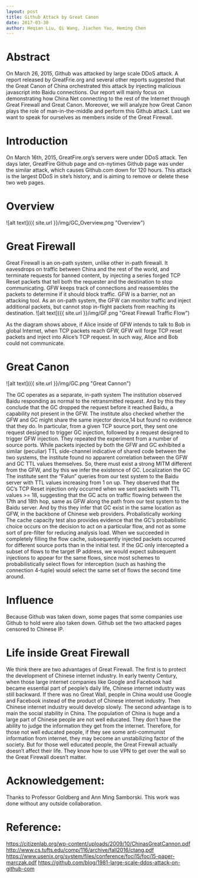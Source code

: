 ```yaml
---
layout: post
title: Github Attack by Great Canon
date: 2017-03-30
author: Heqian Liu, Qi Wang, Jiachen Yao, Heming Chen
---
```


# Abstract
On March 26, 2015, Github was attacked by large scale DDoS attack. A report released by GreatFrie.org and several other reports suggested that the Great Canon of China orchestrated this attack by injecting malicious javascript into Baidu connections. Our report will mainly focus on demonstrating how China Net connecting to the rest of the Internet through Great Firewall and Great Canon. Moreover, we will analyze how Great Canon plays the role of man-in-the-middle and perform this Github attack. Last we want to speak for ourselves as members inside of the Great Firewall.

# Introduction
On March 16th, 2015, GreatFire.org’s servers were under DDoS attack. Ten days later, GreatFire Github page and cn-nytimes Github page was under the similar attack, which causes Github.com down for 120 hours. This attack is the largest DDoS in site’s history, and is aiming to remove or delete these two web pages.

# Overview
![alt text]({{ site.url }}/img/GC_Overview.png "Overview")

# Great Firewall
Great Firewall is an on-path system, unlike other in-path firewall. It eavesdrops on traffic between China and the rest of the world, and terminate requests for banned content, by injecting a series forged TCP Reset packets that tell both the requester and the destination to stop communicating. GFW keeps track of connections and reassembles the packets to determine if it should block traffic. GFW is a barrier, not an attacking tool. As an on-path system, the GFW can monitor traffic and inject additional packets, but cannot stop in-flight packets from reaching its destination.
![alt text]({{ site.url }}/img/GF.png "Great Firewall Traffic Flow")

As the diagram shows above, if Alice inside of GFW intends to talk to Bob in global Internet, when TCP packets reach GFW, GFW will forge TCP reset packets and inject into Alice’s TCP request. In such way, Alice and Bob could not communicate.

# Great Canon

![alt text]({{ site.url }}/img/GC.png "Great Cannon")

The GC operates as a separate, in-path system
The institution observed Baidu responding as normal to the retransmitted request. And by this they conclude that the GC dropped the request before it reached Baidu, a capability not present in the GFW.
The institute also checked whether the GFW and GC might share the same injector device,14 but found no evidence that they do.  In particular, from a given TCP source port, they sent one request designed to trigger GC injection, followed by a request designed to trigger GFW injection.  They repeated the experiment from a number of source ports.  While packets injected by both the GFW and GC exhibited a similar (peculiar) TTL side-channel indicative of shared code between the two systems, the institute found no apparent correlation between the GFW and GC TTL values themselves. So, there must exist a strong MITM different from the GFW, and by this we infer the existence of GC.
Localization the GC
The institute sent the “Falun” queries from our test system to the Baidu server with TTL values increasing from 1 on up.  They observed that the GC’s TCP Reset injection only occurred when we sent packets with TTL values >= 18, suggesting that the GC acts on traffic flowing between the 17th and 18th hop, same as GFW along the path from our test system to the Baidu server. And by this they infer that GC exist in the same location as GFW, in the backbone of Chinese web providers.
Probalistically working 
The cache capacity test also provides evidence that the GC’s probabilistic choice occurs on the decision to act on a particular flow, and not as some sort of pre-filter for reducing analysis load.  When we succeeded in completely filling the flow cache, subsequently injected packets occurred for different source ports than in the initial test.  If the GC only intercepted a subset of flows to the target IP address, we would expect subsequent injections to appear for the same flows, since most schemes to probabilistically select flows for interception (such as hashing the connection 4-tuple) would select the same set of flows the second time around.

# Influence
Because Github was taken down, some pages that some companies use Github to hold were also taken down.
Github set the two attacked pages censored to Chinese IP.

# Life inside Great Firewall
We think there are two advantages of Great Firewall. The first is to protect the development of  Chinese internet industry. In early twenty Century, when those large internet companies like Google and Facebook had became essential part of people’s daily life, Chinese internet industry was still backward. If there was no Great Wall, people in China would use Google and Facebook instead of the product of Chinese internet industry. Then Chinese internet industry would develop slowly. The second advantage is to main the social stability in China. The population of China is huge and a large part of Chinese people are not well educated. They don’t have the ability to judge the information they get from the internet. Therefore, for those not well educated people, if they see some anti-communist information from internet, they may become an unstabilizing factor of the society. But for those well educated people, the Great Firewall actually doesn’t affect their life. They know how to use VPN to get over the wall so the Great Firewall doesn’t matter.


# Acknowledgement:
Thanks to Professor Goldberg and Ann Ming Samborski.
This work was done without any outside collaboration. 

# Reference:
https://citizenlab.org/wp-content/uploads/2009/10/ChinasGreatCannon.pdf 
http://www.cs.tufts.edu/comp/116/archive/fall2016/ctang.pdf 
https://www.usenix.org/system/files/conference/foci15/foci15-paper-marczak.pdf 
https://github.com/blog/1981-large-scale-ddos-attack-on-github-com
